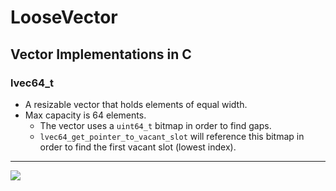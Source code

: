 # LooseVector
##  Vector Implementations in C


### lvec64_t

 - A resizable vector that holds elements of equal width.
 - Max capacity is 64 elements.
   - The vector uses a `uint64_t` bitmap in order to find gaps.
   - `lvec64_get_pointer_to_vacant_slot` will reference this bitmap in order to find the first vacant slot (lowest index).


<hr>

![](https://media1.tenor.com/m/c-S8cUwVVVEAAAAd/duck-dance.gif)